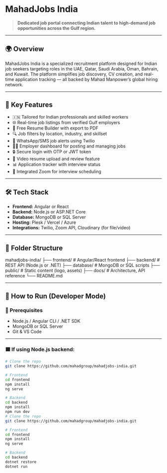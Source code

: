 # MahadJobs India

> **Dedicated job portal connecting Indian talent to high-demand job opportunities across the Gulf region.**

---

## 🌍 Overview

MahadJobs India is a specialized recruitment platform designed for Indian job seekers targeting roles in the UAE, Qatar, Saudi Arabia, Oman, Bahrain, and Kuwait. The platform simplifies job discovery, CV creation, and real-time application tracking — all backed by Mahad Manpower’s global hiring network.

---

## 🎯 Key Features

- 🇮🇳 Tailored for Indian professionals and skilled workers
- 🌐 Real-time job listings from verified Gulf employers
- 📄 Free Resume Builder with export to PDF
- 🔍 Job filters by location, industry, and skillset
- 📲 WhatsApp/SMS job alerts using Twilio
- 🧑‍💼 Employer dashboard for posting and managing jobs
- 🔒 Secure login with OTP or JWT token
- 🎥 Video resume upload and review feature
- 📊 Application tracker with interview status
- 📅 Integrated Zoom for interview scheduling

---

## 🛠️ Tech Stack

- **Frontend:** Angular or React
- **Backend:** Node.js or ASP.NET Core
- **Database:** MongoDB or SQL Server
- **Hosting:** Plesk / Vercel / Azure
- **Integrations:** Twilio, Zoom API, Cloudinary (for file/video)

---

## 📁 Folder Structure

mahadjobs-india/
├── frontend/ # Angular/React frontend
├── backend/ # REST API (Node.js or .NET)
├── database/ # MongoDB or SQL scripts
├── public/ # Static content (logo, assets)
├── docs/ # Architecture, API reference
└── README.md

---

## 🚀 How to Run (Developer Mode)

### 🔧 Prerequisites
- Node.js / Angular CLI / .NET SDK
- MongoDB or SQL Server
- Git & VS Code

---

### 🟩 If using Node.js backend:

```bash
# Clone the repo
git clone https://github.com/mahadgroup/mahadjobs-india.git

# Frontend
cd frontend
npm install
ng serve

# Backend
cd backend
npm install
npm run dev
# Clone the repo
git clone https://github.com/mahadgroup/mahadjobs-india.git

# Frontend
cd frontend
npm install
ng serve

# Backend
cd backend
dotnet restore
dotnet run
